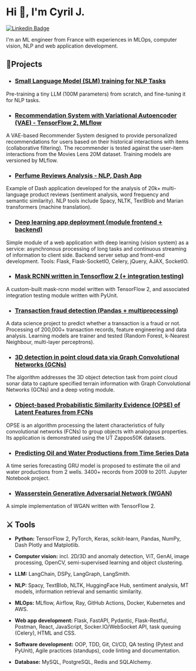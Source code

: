 <h1 align="left">Hi 👋, I'm Cyril J.</h1>

[![Linkedin Badge](https://img.shields.io/badge/LinkedIn-0077B5?style=for-the-badge&logo=linkedin&logoColor=white)](https://www.linkedin.com/in/cjuliani/)

I'm an ML engineer from France with experiences in MLOps, computer vision, NLP and web application development.

## 📕Projects

* ### [Small Language Model (SLM) training for NLP Tasks](https://github.com/cjuliani/slm-builder)
Pre-training a tiny LLM (100M parameters) from scratch, and fine-tuning it for NLP tasks.

* ### [Recommendation System with Variational Autoencoder (VAE) - TensorFlow 2, MLflow](https://github.com/cjuliani/recommendation-system-vae-mlflow)
A VAE-based Recommender System designed to provide personalized recommendations for users based on their historical interactions with items (collaborative filtering). The recommender is tested against the user-item interactions from the Movies Lens 20M dataset. Training models are versioned by MLflow.
  
* ### [Perfume Reviews Analysis - NLP, Dash App](https://github.com/cjuliani/perfume-reviews-nlp-dash-app)
Example of Dash application developed for the analysis of 20k+ multi-language product reviews (sentiment analysis, word frequency and semantic similarity). NLP tools include Spacy, NLTK, TextBlob and Marian transformers (machine translation). 

* ### [Deep learning app deployment (module frontend + backend)](https://github.com/cjuliani/deep-learning-app-flask-jquery-celery-socketio-docker)
Simple module of a web application with deep learning (vision system) as a service: asynchronous processing of long tasks and continuous streaming of information to client side. Backend server setup and fromt-end development. Tools: Flask, Flask-SocketIO, Celery, jQuery, AJAX, SocketIO.

* ### [Mask RCNN written in Tensorflow 2 (+ integration testing)](https://github.com/cjuliani/Mask-RCNN-Tensorflow-2)
A custom-built mask-rcnn model written with TensorFlow 2, and associated integration testing module written with PyUnit.

* ### [Transaction fraud detection (Pandas + multiprocessing)](https://github.com/cjuliani/transaction-fraud-detection)
A data science project to predict whether a transaction is a fraud or not. Processing of 200,000+ transaction records, feature engineering and data analysis. Learning models are trainer and tested (Random Forest, k-Nearest Neighbour, multi-layer perceptrons).

* ### [3D detection in point cloud data via Graph Convolutional Networks (GCNs)](https://github.com/cjuliani/3D-object-detection-via-Graph-Convolutional-Networks)
The algorithm addresses the 3D object detection task from point cloud sonar data to capture specified terrain information with Graph Convolutional Networks (GCNs) and a deep voting module.

* ### [Object-based Probabilistic Similarity Evidence (OPSE) of Latent Features from FCNs](https://github.com/cjuliani/probabilistic-similarity-evidence-FCN)
OPSE is an algorithm processing the latent characteristics of fully convolutional networks (FCNs) to group objects with analogous properties. Its application is demonstrated using the UT Zappos50K datasets.

* ### [Predicting Oil and Water Productions from Time Series Data](https://github.com/cjuliani/oil-water-production-time-series)
A time series forecasting GRU model is proposed to estimate the oil and water productions from 2 wells. 3400+ records from 2009 to 2011. Jupyter Notebook project.

* ### [Wasserstein Generative Adversarial Network (WGAN)](https://github.com/cjuliani/Wasserstein-Generative-Adversarial-Network-TensorFlow-2)
A simple implementation of WGAN written with TensorFlow 2. 

## ⚔️ Tools
* **Python:** TensorFlow 2, PyTorch, Keras, scikit-learn, Pandas, NumPy, Dash Plotly and Matplotlib.
  
* **Computer vision:** incl. 2D/3D and anomaly detection, ViT, GenAI, image processing, OpenCV, semi-supervised learning and object clustering.

* **LLM:** LangChain, DSPy, LangGraph, LangSmith.

* **NLP:** Spacy, TextBlob, NLTK, HuggingFace Hub, sentiment analysis, MT models, information retrieval and semantic similarity.

* **MLOps:** MLflow, Airflow, Ray, GitHub Actions, Docker, Kubernetes and AWS.
  
* **Web app development:** Flask, FastAPI, Pydantic, Flask-Restful, Postman, React, JavaScript, Socker.IO/WebSocket API, task queuing (Celery), HTML and CSS. 

* **Software development:** OOP, TDD, Git, CI/CD, QA testing (Pytest and PyUnit), Agile practices (standups), code linting and documentation.

* **Database:** MySQL, PostgreSQL, Redis and SQLAlchemy.
